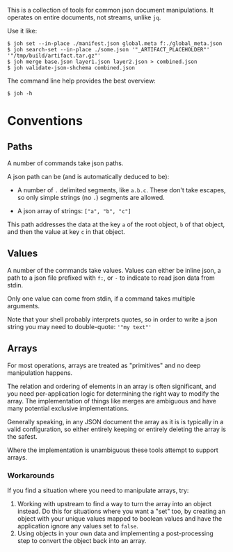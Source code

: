 This is a collection of tools for common json document manipulations.  It operates on entire documents, not streams, unlike `jq`.

Use it like:
```
$ joh set --in-place ./manifest.json global.meta f:./global_meta.json
$ joh search-set --in-place ./some.json '"_ARTIFACT_PLACEHOLDER"' '"/tmp/build/artifact.tar.gz"'
$ joh merge base.json layer1.json layer2.json > combined.json
$ joh validate-json-shchema combined.json
```

The command line help provides the best overview:

```
$ joh -h
```

# Conventions

## Paths

A number of commands take json paths.

A json path can be (and is automatically deduced to be):

- A number of `.` delimited segments, like `a.b.c`. These don't take escapes, so only simple strings (no `.`) segments are allowed.

- A json array of strings: `["a", "b", "c"]`

This path addresses the data at the key `a` of the root object, `b` of that object, and then the value at key `c` in that object.

## Values

A number of the commands take values.  Values can either be inline json, a path to a json file prefixed with `f:`, or `-` to indicate to read json data from stdin.

Only one value can come from stdin, if a command takes multiple arguments.

Note that your shell probably interprets quotes, so in order to write a json string you may need to double-quote: `'"my text"'`

## Arrays

For most operations, arrays are treated as "primitives" and no deep manipulation happens.

The relation and ordering of elements in an array is often significant, and you need per-application logic for determining the right way to modify the array.  The implementation of things like merges are ambiguous and have many potential exclusive implementations.

Generally speaking, in any JSON document the array as it is is typically in a valid configuration, so either entirely keeping or entirely deleting the array is the safest.

Where the implementation is unambiguous these tools attempt to support arrays.

### Workarounds

If you find a situation where you need to manipulate arrays, try:

1. Working with upstream to find a way to turn the array into an object instead.  Do this for situations where you want a "set" too, by creating an object with your unique values mapped to boolean values and have the application ignore any values set to `false`.
2. Using objects in your own data and implementing a post-processing step to convert the object back into an array.